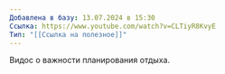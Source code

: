 ```yaml
---
Добавлена в базу: 13.07.2024 в 15:30
Ссылка: https://www.youtube.com/watch?v=CLTiyR8KvyE
Тип: "[[Ссылка на полезное]]"
---
```

Видос о важности планирования отдыха.